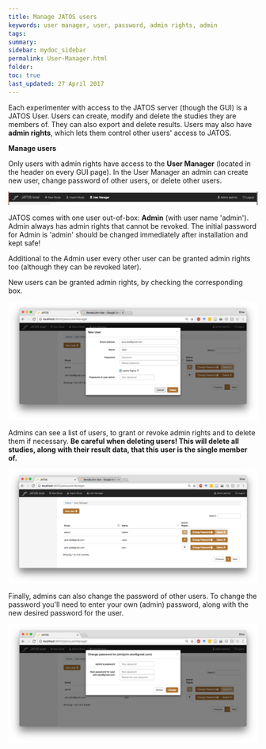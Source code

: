 ```yaml
---
title: Manage JATOS users
keywords: user manager, user, password, admin rights, admin
tags:
summary:
sidebar: mydoc_sidebar
permalink: User-Manager.html
folder:
toc: true
last_updated: 27 April 2017
---
```


Each experimenter with access to the JATOS server (though the GUI) is a JATOS User. Users can create, modify and delete the studies they are members of.
They can also export and delete results. Users may also have **admin rights**, which lets them control other users' access to JATOS. 

**Manage users**

Only users with admin rights have access to the **User Manager** (located in the header on every GUI page). In the User Manager an admin can create new user, change password of other users, or delete other users. 

![Top Bar screenshot](images/user_manager_header.png)

JATOS comes with one user out-of-box: **Admin** (with user name 'admin'). Admin always has admin rights that cannot be revoked. The initial password for Admin is 'admin' should be changed immediately after installation and kept safe!

Additional to the Admin user every other user can be granted admin rights too (although they can be revoked later).

New users can be granted admin rights, by checking the corresponding box. 

![New User screenshot](images/user_manager_new_user.png)

Admins can see a list of users, to grant or revoke admin rights and to delete them if necessary. **Be careful when deleting users! 
This will delete all studies, along with their result data, that this user is the single member of.**

![User manager screenshot](images/user_manager2.png)

Finally, admins can also change the password of other users. To change the password you'll need to enter your own (admin) password, along with the new desired password for the user.   

![Change Password screenshot](images/user_manager_change_pw.png)

